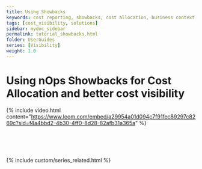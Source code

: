 ```yaml
---
title: Using Showbacks
keywords: cost reporting, showbacks, cost allocation, business context, cost analysis
tags: [cost_visibility, solutions]
sidebar: mydoc_sidebar
permalink: tutorial_showbacks.html
folder: UserGuides
series: [Visibility]
weight: 1.0
---
```



# Using nOps Showbacks for Cost Allocation and better cost visibility #


{% include video.html content="https://www.loom.com/embed/a29954a01d094c7f91fec89297c8269c?sid=f4a4bbd2-4b30-4ff0-8d28-82afb31a365a" %}

<br /><br /><br /><br />
{% include custom/series_related.html %}